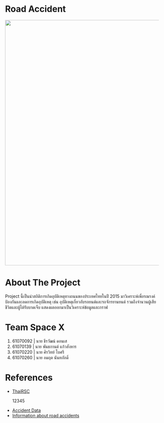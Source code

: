 # Road Accident
<img src="https://i.ytimg.com/vi/8gIjcKj6IGg/maxresdefault.jpg" width="800"><br>

# About The Project
<p>Project นี้เป็นนำสถิติการเกิดอุบัติเหตุทางถนนของประเทศไทยในปี 2015 มาวิเคราะห์เพื่อรณรงค์ป้องกันและลดการเกิดอุบัติเหตุ เช่น อุบัติเหตุเกี่ยวกับรถยนต์และรถจักรยานยนต์ รวมถึงจำนวนผู้เสียชีวิตและผู้ได้รับบาดเจ็บ แสดงผลออกมาเป็นวิเคราะห์ข้อมูลและกราฟ</p>

# Team Space X
<ol>
    <li>61070092 | นาย ธีรวัฒน์ ดอนเส</li>
    <li>61070139 | นาย พันธกานต์ แก้วสังหาร</li>
    <li>61070220 | นาย ศิรวิทย์ โบศรี</li>
    <li>61070260 | นาย อมฤต นันทภักดิ์</li>
</ol>

# References
<ul>
    <li><a href="http://www.thairsc.com/">ThaiRSC</a></li><p>12345</p>
    <li><a href="https://data.go.th/DatasetDetail.aspx?id=71aa612f-adaf-4b0d-b81b-ccdfd97efeef">Accident Data</a></li>
    <li><a href="https://www.frank.co.th/ประกันภัยรถยนต์/เคล็ดลับ/อุบัติเหตุรถยนต์">Information about road accidents</a></li>
</ul>
